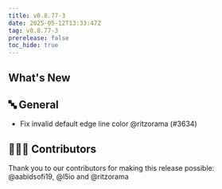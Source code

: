 ```yaml
---
title: v0.8.77-3
date: 2025-05-12T13:33:47Z
tag: v0.8.77-3
prerelease: false
toc_hide: true
---
```


## What's New
## 🔤 General
- Fix invalid default edge line color @ritzorama (#3634)

## 👨🏽‍💻 Contributors

Thank you to our contributors for making this release possible:
@aabidsofi19, @l5io and @ritzorama
